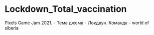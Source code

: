 # Lockdown_Total_vaccination


Pixels Game Jam 2021. - Тема джема - Локдаун. Команда - world of siberia


